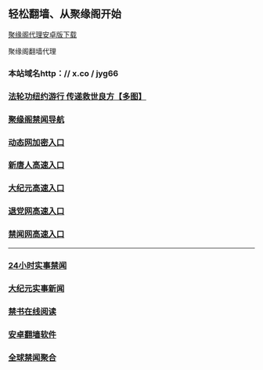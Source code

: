 
## 轻松翻墙、从聚缘阁开始



[聚缘阁代理安卓版下载](https://gitlab.com/juyuange/2/-/raw/master/jyg.apk)

聚缘阁翻墙代理 

### 本站域名http：// x.co / jyg66

### [法轮功纽约游行 传递救世良方【多图】](https://ju6.taadw.ml/jyg2)

### [聚缘阁禁闻导航](https://zx3.byrrw.ga/h)

### [动态网加密入口](https://bb3.8etg.ga/ccc/ouu/5575)


### [新唐人高速入口](https://bb3.8etg.ga/ccc/ouu/5)

### [大纪元高速入口](https://bb3.8etg.ga/ccc/ouu/7)

### [退党网高速入口](https://bb3.8etg.ga/ccc/ouu/8)

### [禁闻网高速入口]( https://github.com/fqnews/bnews)



***




### [24小时实事禁闻](https://github.com/bvzsw2079/djy/blob/master/gb/n24hr.md?dfh#1)

### [大纪元实事新闻](https://github.com/bvzsw2079/djy/blob/master/gb/nsc413.md?dfh#1)


### [禁书在线阅读](https://github.com/txyzum203/djy/blob/master/gb/9p.md?flntdtv#1)


### [安卓翻墙软件](https://git.io/afq)

### [全球禁闻聚合](https://github.com/gfw-breaker/banned-news1/blob/master/README.md)







